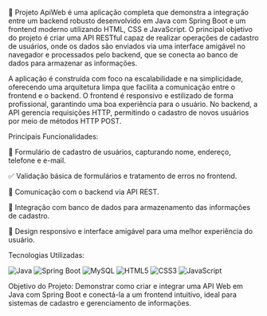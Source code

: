 🚀 Projeto ApiWeb é uma aplicação completa que demonstra a integração entre um backend robusto desenvolvido em Java com Spring Boot e um frontend moderno utilizando HTML, CSS e JavaScript. O principal objetivo do projeto é criar uma API RESTful capaz de realizar operações de cadastro de usuários, onde os dados são enviados via uma interface amigável no navegador e processados pelo backend, que se conecta ao banco de dados para armazenar as informações.

A aplicação é construída com foco na escalabilidade e na simplicidade, oferecendo uma arquitetura limpa que facilita a comunicação entre o frontend e o backend. O frontend é responsivo e estilizado de forma profissional, garantindo uma boa experiência para o usuário. No backend, a API gerencia requisições HTTP, permitindo o cadastro de novos usuários por meio de métodos HTTP POST.

Principais Funcionalidades:

📝 Formulário de cadastro de usuários, capturando nome, endereço, telefone e e-mail.

✅ Validação básica de formulários e tratamento de erros no frontend.

🔗 Comunicação com o backend via API REST.

💾 Integração com banco de dados para armazenamento das informações de cadastro.

📱 Design responsivo e interface amigável para uma melhor experiência do usuário.

Tecnologias Utilizadas:

![Java](https://img.shields.io/badge/Java-0175C2?style=for-the-badge&logo=java&logoColor=white)
![Spring Boot](https://img.shields.io/badge/Spring%20Boot-6DB33F?style=for-the-badge&logo=spring-boot&logoColor=white)
![MySQL](https://img.shields.io/badge/MySQL-4479A1?style=for-the-badge&logo=mysql&logoColor=white)
![HTML5](https://img.shields.io/badge/HTML5-E34F26?style=for-the-badge&logo=html5&logoColor=white)
![CSS3](https://img.shields.io/badge/CSS3-1572B6?style=for-the-badge&logo=css3&logoColor=white)
![JavaScript](https://img.shields.io/badge/JavaScript-F7DF1E?style=for-the-badge&logo=javascript&logoColor=black)

Objetivo do Projeto: Demonstrar como criar e integrar uma API Web em Java com Spring Boot e conectá-la a um frontend intuitivo, ideal para sistemas de cadastro e gerenciamento de informações.
